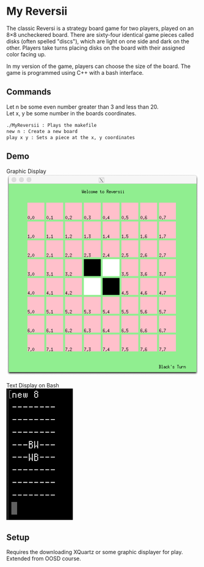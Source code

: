 # My Reversii
The classic Reversi is a strategy board game for two players, played on an 8×8 uncheckered board. There are sixty-four identical game pieces called disks (often spelled "discs"), which are light on one side and dark on the other. Players take turns placing disks on the board with their assigned color facing up.

In my version of the game, players can choose the size of the board. The game is programmed using C++ with a bash interface.    


## Commands
Let n be some even number greater than 3 and less than 20.  
Let x, y be some number in the boards coordinates.  


```
./MyReversii : Plays the makefile   
new n : Create a new board    
play x y : Sets a piece at the x, y coordinates   
```


## Demo
Graphic Display  
![](./Images/MyReversii.png)     


Text Display on Bash  
![](./Images/MyReversiiTD.png)  



## Setup
Requires the downloading XQuartz or some graphic displayer for play. Extended from OOSD course.
